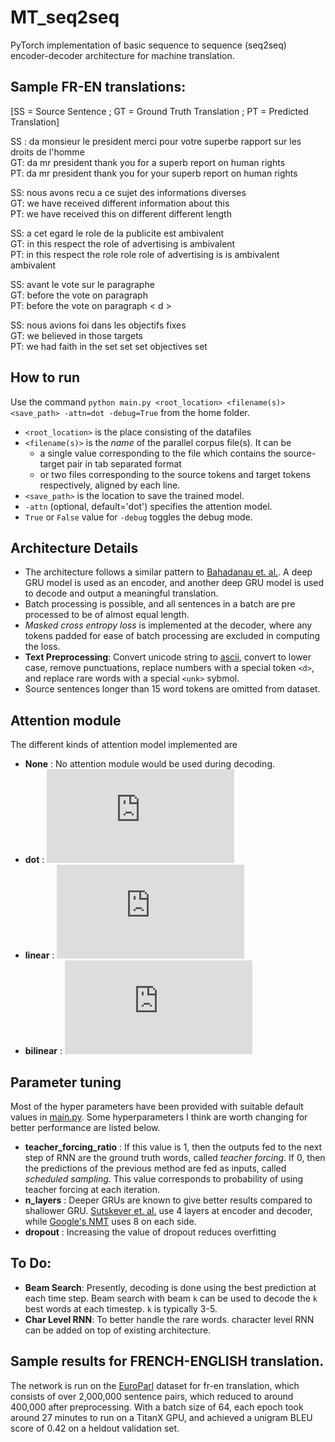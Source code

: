 # MT_seq2seq
PyTorch implementation of basic sequence to sequence (seq2seq) encoder-decoder architecture for machine translation.

## Sample FR-EN translations: 
[SS = Source Sentence ; GT = Ground Truth Translation ; PT = Predicted Translation]  

SS :  da  monsieur le president  merci pour votre superbe rapport sur les droits de l'homme  
GT: da  mr president  thank you for a superb report on human rights  
PT: da mr president thank you for your superb report on human rights  

SS: nous avons recu a ce sujet des informations diverses  
GT: we have received different information about this  
PT: we have received this on different different length  

SS: a cet egard  le role de la publicite est ambivalent  
GT: in this respect  the role of advertising is ambivalent  
PT: in this respect the role role role of advertising is is ambivalent ambivalent  

SS: avant le vote sur le paragraphe <d>  
GT: before the vote on paragraph <d>  
PT: before the vote on paragraph < d >  
 
SS: nous avions foi dans les objectifs fixes  
GT: we believed in those targets  
PT: we had faith in the set set set objectives set  

## How to run
Use the command
`python main.py <root_location> <filename(s)> <save_path> -attn=dot -debug=True`
from the home folder. 
* `<root_location>` is the place consisting of the datafiles
* `<filename(s)>` is the _name_ of the parallel corpus file(s). It can be
  * a single value corresponding to the file which contains the source-target pair in tab separated format
  * or two files corresponding to the source tokens and target tokens respectively, aligned by each line. 
* `<save_path>` is the location to save the trained model.
* `-attn` (optional, default='dot') specifies the attention model. 
* `True` or `False` value for `-debug` toggles the debug mode.  

## Architecture Details
* The architecture follows a similar pattern to [Bahadanau et. al.](https://arxiv.org/abs/1409.0473). A deep GRU model is used as an encoder, and another deep GRU model is used to decode and output a meaningful translation. 
* Batch processing is possible, and all sentences in a batch are pre processed to be of almost equal length. 
* _Masked cross entropy loss_ is implemented at the decoder, where any tokens padded for ease of batch processing are excluded in computing the loss.
* __Text Preprocessing__: Convert unicode string to [ascii](http://stackoverflow.com/a/518232/2809427), convert to lower case, remove punctuations, replace numbers with a special token `<d>`, and replace rare words with a special `<unk>` sybmol.
* Source sentences longer than 15 word tokens are omitted from dataset.

## Attention module
The different kinds of attention model implemented are 
* __None__ : No attention module would be used during decoding.
* __dot__ : ![dot](https://latex.codecogs.com/svg.latex?%5Cinline%20s_i%20%5Cpropto%20h_i%5ET%20%5Ccdot%20h_s)
* __linear__ : ![linear](https://latex.codecogs.com/svg.latex?%5Cinline%20s_i%20%5Cpropto%20v%5ET%20%5Ccdot%20%5Ctext%7BRelu%7D%28W%5Bh_i%20%3B%20h_d%5D%20&plus;%20b%29)
* __bilinear__ : ![bilinear](https://latex.codecogs.com/svg.latex?%5Cinline%20s_i%20%5Cpropto%20h_i%5ET%20%5Ccdot%20W%20%5Ccdot%20h_s)

## Parameter tuning
Most of the hyper parameters have been provided with suitable default values in [main.py](main.py). Some hyperparameters I think are worth changing for better performance are listed below.
* __teacher_forcing_ratio__ : If this value is 1, then the outputs fed to the next step of RNN are the ground truth words, called _teacher forcing_. If 0, then the predictions of the previous method are fed as inputs, called _scheduled sampling_. This value corresponds to probability of using teacher forcing at each iteration. 
* __n_layers__ : Deeper GRUs are known to give better results compared to shallower GRU. [Sutskever et. al.](https://papers.nips.cc/paper/5346-sequence-to-sequence-learning-with-neural-networks.pdf) use 4 layers at encoder and decoder, while [Google's NMT](https://arxiv.org/abs/1609.08144) uses 8 on each side. 
* __dropout__ : Increasing the value of dropout reduces overfitting

## To Do:
* __Beam Search__: Presently, decoding is done using the best prediction at each time step. Beam search with beam `k` can be used to decode the `k` best words at each timestep. `k` is typically 3-5. 
* __Char Level RNN__: To better handle the rare words. character level RNN can be added on top of existing architecture.

## Sample results for FRENCH-ENGLISH translation.

The network is run on the [EuroParl](http://www.statmt.org/europarl/) dataset for fr-en translation, which consists of over 2,000,000 sentence pairs, which reduced to around 400,000 after preprocessing. With a batch size of 64, each epoch took around 27 minutes to run on a TitanX GPU, and achieved a unigram BLEU score of 0.42 on a heldout validation set.



 
